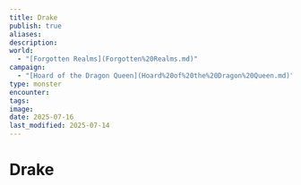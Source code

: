 ```yaml
---
title: Drake
publish: true
aliases: 
description: 
world:
  - "[Forgotten Realms](Forgotten%20Realms.md)"
campaign:
  - "[Hoard of the Dragon Queen](Hoard%20of%20the%20Dragon%20Queen.md)"
type: monster
encounter: 
tags: 
image: 
date: 2025-07-16
last_modified: 2025-07-14
---
```

# Drake
